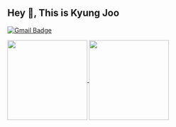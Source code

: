## Hey 👋, This is Kyung Joo
[![Gmail Badge](https://img.shields.io/badge/-joou3982@gmail.com-c14438?style=flat&logo=Gmail&logoColor=white&link=mailto:joou3982@gmail.com)](mailto:joou3982@gmail.com) 

<a href="https://github.com/kzoou2/github-readme-stats">
  <img height=180 align="center" src="https://github-readme-stats.vercel.app/api?username=kzoou2&show_icons=true" />
</a>
<a href="https://github.com/anuraghazra/convoychat">
  <img height=180 align="center" src="https://github-readme-stats.vercel.app/api/top-langs?username=kzoou2&layout=compact&langs_count=8&card_width=320" />
</a>

<!--START_SECTION:waka-->
<!--END_SECTION:waka-->
